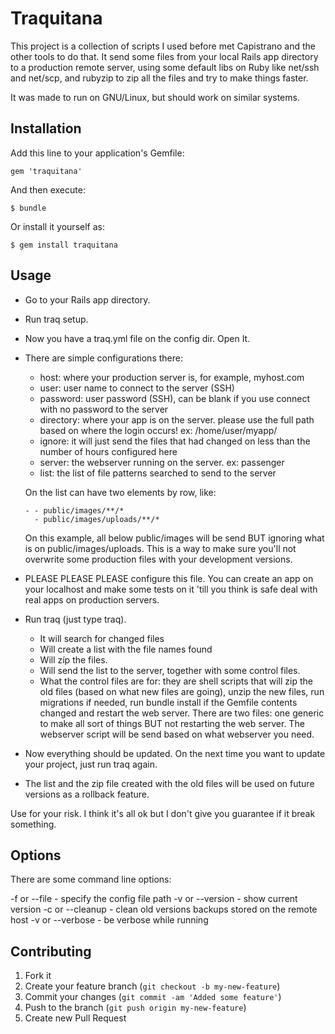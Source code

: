 # Traquitana

This project is a collection of scripts I used before met Capistrano and the
other tools to do that.
It send some files from your local Rails app directory to a production remote
server, using some
default libs on Ruby like net/ssh and net/scp, and rubyzip to zip all the files
and try to make
things faster.

It was made to run on GNU/Linux, but should work on similar systems. 

## Installation

Add this line to your application's Gemfile:

    gem 'traquitana'

And then execute:

    $ bundle

Or install it yourself as:

    $ gem install traquitana

## Usage

- Go to your Rails app directory.
- Run traq setup.
- Now you have a traq.yml file on the config dir. Open It.
- There are simple configurations there:
	- host: where your production server is, for example, myhost.com
	- user: user name to connect to the server (SSH)
	- password: user password (SSH), can be blank if you use connect with no password to the server
	- directory: where your app is on the server. please use the full path based on where the login occurs! ex: /home/user/myapp/
	- ignore: it will just send the files that had changed on less than the number of hours configured here
	- server: the webserver running on the server. ex: passenger
	- list: the list of file patterns searched to send to the server

	On the list can have two elements by row, like:

      - - public/images/**/*
        - public/images/uploads/**/*

   On this example, all below public/images will be send BUT ignoring what is on
   public/images/uploads. This is a way to make sure you'll not overwrite some
   production files with your development versions.

- PLEASE PLEASE PLEASE configure this file. You can create an app on your
  localhost and make some tests on it 'till you think is safe deal with real
  apps on production servers.

- Run traq (just type traq). 
	- It will search for changed files
	- Will create a list with the file names found
	- Will zíp the files.
	- Will send the list to the server, together with some control files.
   - What the control files are for: they are shell scripts that will zip the
     old files (based on what new files are going), unzip the new files, run
     migrations if needed, run bundle install if the Gemfile contents changed
     and restart the web server. There are two files: one generic to make all
     sort of things BUT not restarting the web server. The webserver script will
     be send based on what webserver you need.

- Now everything should be updated. On the next time you want to update your
  project, just run traq again.

* The list and the zip file created with the old files will be used on future
  versions as a rollback feature.	

Use for your risk. I think it's all ok but I don't give you guarantee if it
break something.

## Options

There are some command line options:

-f or --file <file> - specify the config file path
-v or --version - show current version
-c or --cleanup - clean old versions backups stored on the remote host
-v or --verbose - be verbose while running

## Contributing

1. Fork it
2. Create your feature branch (`git checkout -b my-new-feature`)
3. Commit your changes (`git commit -am 'Added some feature'`)
4. Push to the branch (`git push origin my-new-feature`)
5. Create new Pull Request
